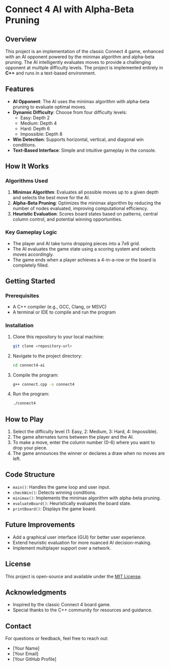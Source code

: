 # Connect 4 AI with Alpha-Beta Pruning

## Overview
This project is an implementation of the classic Connect 4 game, enhanced with an AI opponent powered by the minimax algorithm and alpha-beta pruning. The AI intelligently evaluates moves to provide a challenging opponent at multiple difficulty levels. The project is implemented entirely in **C++** and runs in a text-based environment.

## Features
- **AI Opponent**: The AI uses the minimax algorithm with alpha-beta pruning to evaluate optimal moves.
- **Dynamic Difficulty**: Choose from four difficulty levels:
  - Easy: Depth 2
  - Medium: Depth 4
  - Hard: Depth 6
  - Impossible: Depth 8
- **Win Detection**: Supports horizontal, vertical, and diagonal win conditions.
- **Text-Based Interface**: Simple and intuitive gameplay in the console.

## How It Works
### Algorithms Used
1. **Minimax Algorithm**: Evaluates all possible moves up to a given depth and selects the best move for the AI.
2. **Alpha-Beta Pruning**: Optimizes the minimax algorithm by reducing the number of nodes evaluated, improving computational efficiency.
3. **Heuristic Evaluation**: Scores board states based on patterns, central column control, and potential winning opportunities.

### Key Gameplay Logic
- The player and AI take turns dropping pieces into a 7x6 grid.
- The AI evaluates the game state using a scoring system and selects moves accordingly.
- The game ends when a player achieves a 4-in-a-row or the board is completely filled.

## Getting Started
### Prerequisites
- A C++ compiler (e.g., GCC, Clang, or MSVC)
- A terminal or IDE to compile and run the program

### Installation
1. Clone this repository to your local machine:
   ```bash
   git clone <repository-url>
   ```
2. Navigate to the project directory:
   ```bash
   cd connect4-ai
   ```
3. Compile the program:
   ```bash
   g++ connect.cpp -o connect4
   ```
4. Run the program:
   ```bash
   ./connect4
   ```

## How to Play
1. Select the difficulty level (1: Easy, 2: Medium, 3: Hard, 4: Impossible).
2. The game alternates turns between the player and the AI.
3. To make a move, enter the column number (0-6) where you want to drop your piece.
4. The game announces the winner or declares a draw when no moves are left.

## Code Structure
- `main()`: Handles the game loop and user input.
- `checkWin()`: Detects winning conditions.
- `minimax()`: Implements the minimax algorithm with alpha-beta pruning.
- `evaluateBoard()`: Heuristically evaluates the board state.
- `printBoard()`: Displays the game board.

## Future Improvements
- Add a graphical user interface (GUI) for better user experience.
- Extend heuristic evaluation for more nuanced AI decision-making.
- Implement multiplayer support over a network.

## License
This project is open-source and available under the [MIT License](LICENSE).

## Acknowledgments
- Inspired by the classic Connect 4 board game.
- Special thanks to the C++ community for resources and guidance.

## Contact
For questions or feedback, feel free to reach out:
- [Your Name]
- [Your Email]
- [Your GitHub Profile]
